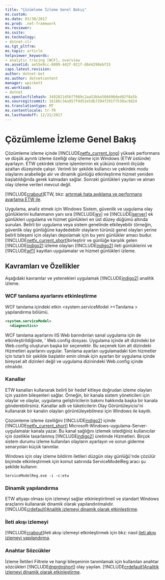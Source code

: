 ```yaml
---
title: "Çözümleme İzleme Genel Bakış"
ms.custom: 
ms.date: 03/30/2017
ms.prod: .net-framework
ms.reviewer: 
ms.suite: 
ms.technology:
- dotnet-clr
ms.tgt_pltfrm: 
ms.topic: article
helpviewer_keywords:
- analytic tracing [WCF], overview
ms.assetid: ae55e9cc-0809-442f-921f-d644290ebf15
caps.latest.revision: 
author: dotnet-bot
ms.author: dotnetcontent
manager: wpickett
ms.workload:
- dotnet
ms.openlocfilehash: 3492821d56f7089c2aa53bba566690ded02f8a5b
ms.sourcegitcommit: 16186c34a957fdd52e5db7294f291f7530ac9d24
ms.translationtype: MT
ms.contentlocale: tr-TR
ms.lasthandoff: 12/22/2017
---
```

# <a name="analytic-tracing-overview"></a>Çözümleme İzleme Genel Bakış
Çözümleme izleme içinde [!INCLUDE[netfx_current_long](../../../../../includes/netfx-current-long-md.md)] yüksek performans ve düşük ayrıntı izleme özelliği olay izleme için Windows (ETW üstünde) ayarlayın. ETW çekirdek izleme işlemlerinin ek yükünü önemli ölçüde azaltan düzeyinde çalışır. Verimli bir şekilde kullanıcı ve çekirdek modu olaylarını arabelleğe alır ve dinamik günlüğü etkinleştirme hizmet yeniden başlatıldığında gerek kalmadan sağlar. Sonraki günlükleri yayılan ve alınan olay izleme verileri mevcut değil.  
  
 [!INCLUDE[crabout](../../../../../includes/crabout-md.md)]ETW, bkz: [artırmak hata ayıklama ve performans ayarlama ETW ile](http://go.microsoft.com/fwlink/?LinkId=164781).  
  
 Uygulama, analiz etmek için Windows Sistem, güvenlik ve uygulama olay günlüklerini kullanmanın yanı sıra [!INCLUDE[wv](../../../../../includes/wv-md.md)] ve [!INCLUDE[lserver](../../../../../includes/lserver-md.md)] ek günlükleri uygulama ve hizmet günlükleri en üst düzey düğümü altında sunulan. Belirli bir uygulama veya sistem genelinde etkileyebilir (örneğin, güvenlik olay günlüğüne kaydedebilir olayların türünü) genel olayları yerine belirli bileşeni için olayları depolamak için bu yeni günlükler amacı budur. [!INCLUDE[netfx_current_short](../../../../../includes/netfx-current-short-md.md)]birleştirir ve günlüğe karşılık gelen [!INCLUDE[indigo2](../../../../../includes/indigo2-md.md)] izleme olayları [!INCLUDE[indigo2](../../../../../includes/indigo2-md.md)] ileti günlüklerini ve [!INCLUDE[wf1](../../../../../includes/wf1-md.md)] kayıtları uygulamalar ve hizmet günlükleri izleme.  
  
## <a name="concepts-and-capabilities"></a>Kavramları ve Özellikler  
 Aşağıdaki kavramlar ve yetenekleri uygulamak [!INCLUDE[indigo2](../../../../../includes/indigo2-md.md)] analitik izleme.  
  
### <a name="enabling-wcf-diagnostics-settings"></a>WCF tanılama ayarlarını etkinleştirme  
 WCF tanılama içindeki etkin \<system.serviceModel >\<Tanılama > yapılandırma bölümü.  
  
```xml  
<system.serviceModel>  
  <diagnostics>  
```  
  
 WCF tanılama ayarlarını IIS Web barındırılan sanal uygulama için de etkinleştirildiğinde, ' Web.config dosyası. Uygulama içinde alt dizindeki bir Web.config oluşturun başka bir seçenektir.  Bu seçenek tüm alt dizindeki Hizmetleri ayarlarını uygular.  Tanılama ayarları uygulamadaki tüm hizmetler için tutarlı bir şekilde başlatılır emin olmak için ayarları bir uygulama içinde bireysel alt dizinleri değil ve uygulama dizinindeki Web.config içinde olmalıdır.  
  
### <a name="channels"></a>Kanallar  
 ETW kanalları kullanarak belirli bir hedef kitleye doğrudan izleme olayları için yazılım bileşenleri sağlar. Örneğin, bir kanala sistem yöneticileri için olaylar ve olaylar, uygulama geliştiricilerin bakımı hakkında başka bir kanala gönderebilirsiniz. Kanallar adlı ve tüketicilerin Olay Görüntüleyicisi'ni kullanarak bir kanalın olayları görüntüleyebilmesi için Windows ile kayıtlı.  
  
 Çözümleme izleme özelliğini [!INCLUDE[indigo2](../../../../../includes/indigo2-md.md)] içinde [!INCLUDE[netfx_current_short](../../../../../includes/netfx-current-short-md.md)] Microsoft-Windows-uygulama-Server-uygulamalar kanala yazar. Bu kanal sağlığını izlemek istediğiniz kullanıcılar için özellikle tasarlanmış [!INCLUDE[indigo2](../../../../../includes/indigo2-md.md)] üretimde Hizmetleri. Birçok sistem durumu izleme kullanılan olayların ayarlayın ve sorun giderme senaryoları küçük tanımlar.  
  
 Windows için olay izleme bildirim iletileri düzgün olay günlüğü'nde çözülür biçimde etkinleştirmek için komut satırında ServiceModelReg aracı şu şekilde kullanın:  
  
 `ServiceModelReg.exe -i -c:etw`  
  
### <a name="dynamic-configuration"></a>Dinamik yapılandırma  
 ETW altyapı olması için izlemeyi sağlar etkinleştirilmeli ve standart Windows araçlarını kullanarak dinamik olarak yapılandırılmalıdır. [!INCLUDE[crdefault](../../../../../includes/crdefault-md.md)][Analitik izlemeyi dinamik olarak etkinleştirme](../../../../../docs/framework/wcf/diagnostics/etw/dynamically-enabling-analytic-tracing.md).  
  
### <a name="message-flow-tracing"></a>İleti akışı izlemeyi  
 [!INCLUDE[crabout](../../../../../includes/crabout-md.md)]ileti akışı izlemeyi etkinleştirmek için bkz: nasıl [ileti akışı izlemeyi yapılandırma](../../../../../docs/framework/wcf/diagnostics/etw/configuring-message-flow-tracing.md).  
  
### <a name="keywords"></a>Anahtar Sözcükler  
 İzleme İletileri Filtrele ve hangi bileşeninin tanımlamak için kullanılan anahtar sözcükleri [!INCLUDE[dnprdnshort](../../../../../includes/dnprdnshort-md.md)] olay yayılan. [!INCLUDE[crdefault](../../../../../includes/crdefault-md.md)][Analitik izlemeyi dinamik olarak etkinleştirme](../../../../../docs/framework/wcf/diagnostics/etw/dynamically-enabling-analytic-tracing.md).
